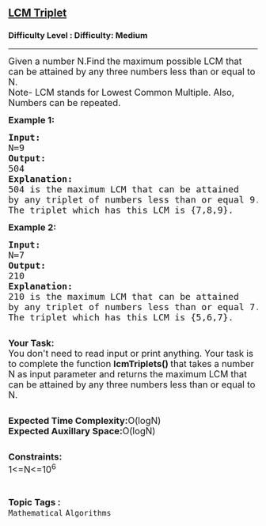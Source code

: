 <h2><a href="https://www.geeksforgeeks.org/problems/lcm-triplet1501/1">LCM Triplet</a></h2><h3>Difficulty Level : Difficulty: Medium</h3><hr><div class="problems_problem_content__Xm_eO"><p><span style="font-size:18px">Given a number&nbsp;N.Find the maximum possible LCM that can be attained by&nbsp;any three numbers less than or equal to N.<br>
Note- LCM stands for Lowest Common Multiple. Also, Numbers can be repeated.</span></p>

<p><strong><span style="font-size:18px">Example 1:</span></strong></p>

<pre><span style="font-size:18px"><strong>Input:</strong>
N=9
<strong>Output:</strong>
504
<strong>Explanation:</strong>
504 is the maximum LCM that can be attained
by any triplet of numbers less than or equal 9.
The triplet which has this LCM is {7,8,9}.</span></pre>

<p><strong><span style="font-size:18px">Example 2:</span></strong></p>

<pre><span style="font-size:18px"><strong>Input:</strong>
N=7
<strong>Output:</strong>
210
<strong>Explanation:</strong>
210 is the maximum LCM that can be attained
by any triplet of numbers less than or equal 7.
The triplet which has this LCM is {5,6,7}.</span></pre>

<p><br>
<span style="font-size:18px"><strong>Your Task:</strong><br>
You don't need to read input or print anything. Your task is to complete the function <strong>lcmTriplets() </strong>that takes a number N as input parameter and returns the maximum LCM that can be attained by any three numbers less than or equal to N.</span></p>

<p><br>
<span style="font-size:18px"><strong>Expected Time Complexity:</strong>O(logN)<br>
<strong>Expected Auxillary Space:</strong>O(logN)</span></p>

<p><br>
<span style="font-size:18px"><strong>Constraints:</strong><br>
1&lt;=N&lt;=10<sup>6</sup>&nbsp;</span></p>
</div><br><p><span style=font-size:18px><strong>Topic Tags : </strong><br><code>Mathematical</code>&nbsp;<code>Algorithms</code>&nbsp;